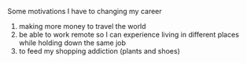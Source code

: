 Some motivations I have to changing my career
1. making more money to travel the world
2. be able to work remote so I can experience living in different places while holding down the same job
3. to feed my shopping addiction (plants and shoes)

